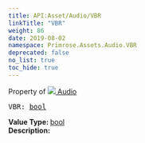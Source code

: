 ```yaml
---
title: API:Asset/Audio/VBR
linkTitle: "VBR"
weight: 86
date: 2019-08-02
namespace: Primrose.Assets.Audio.VBR
deprecated: false
no_list: true
toc_hide: true
---
```

Property of <a href="/docs/api-reference/Class/Audio"><img src="/icons/silk/default.png"/>&nbsp;Audio</a>
<pre class="method-declaration">
VBR: <a class="type" href="/docs/api-reference/System/Primitives#boolean">bool</a></pre>
<b>Value Type: </b>
<a class="type" href="/docs/api-reference/System/Primitives#boolean">bool</a>
<br/>
<b>Description: </b>